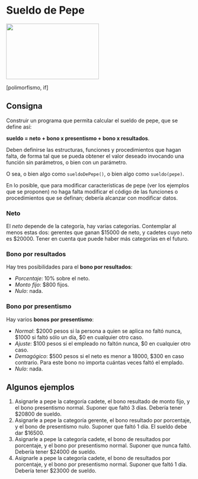 # Sueldo de Pepe

<img src="img/money.jpg" height="150" width="250">

[polimorfismo, if]


## Consigna

Construir un programa que permita calcular el sueldo de pepe, que se define así:

**sueldo = neto + bono x presentismo + bono x resultados**.

Deben definirse las estructuras, funciones y procedimientos que hagan falta, de forma tal
que se pueda obtener el valor deseado invocando una función sin parámetros, o bien con un
parámetro.

O sea, o bien algo como `sueldoDePepe()`, o bien algo como `sueldo(pepe)`.

En lo posible, que para modificar características de pepe (ver los ejemplos que se proponen) no
haga falta modificar el código de las funciones o procedimientos que se definan; debería
alcanzar con modificar datos.


### Neto

El _neto_ depende de la categoría, hay varias categorías. 
Contemplar al menos estas dos: gerentes que ganan $15000 de neto, y cadetes cuyo neto es $20000.
Tener en cuenta que puede haber más categorías en el futuro.


### Bono por resultados

Hay tres posibilidades para el **bono por resultados**:  

* _Porcentaje_: 10% sobre el neto.  
* _Monto fijo_: $800 fijos.
* _Nulo_: nada.


### Bono por presentismo

Hay varios **bonos por presentismo**:

* _Normal_: $2000 pesos si la persona a quien se aplica no faltó nunca, $1000 si faltó sólo un día, $0 en cualquier otro caso. 
* _Ajuste_: $100 pesos si el empleado no faltón nunca, $0 en cualquier otro caso. 
* _Demagógico_: $500 pesos si el neto es menor a 18000, $300 en caso contrario. Para este bono no importa cuántas veces faltó el emplado.
* _Nulo_: nada. 


## Algunos ejemplos 

1. Asignarle a pepe la categoría cadete, el bono resultado de monto fijo, y el bono presentismo normal. Suponer que faltó 3 días. Debería tener $20800 de sueldo.
1. Asignarle a pepe la categoría gerente, el bono resultado por porcentaje, y el bono de presentismo nulo. Suponer que faltó 1 día. El sueldo debe dar $16500.
1. Asignarle a pepe la categoría cadete, el bono de resultados por porcentaje, y el bono por presentismo normal. Suponer que nunca faltó. Debería tener $24000 de sueldo.
1. Asignarle a pepe la categoría cadete, el bono de resultados por porcentaje, y el bono por presentismo normal. Suponer que faltó 1 día. Debería tener $23000 de sueldo.
